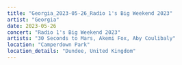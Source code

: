 ```yaml
---
title: "Georgia_2023-05-26_Radio 1's Big Weekend 2023"
artist: "Georgia"
date: 2023-05-26
concert: "Radio 1's Big Weekend 2023"
artists: "30 Seconds to Mars, Akemi Fox, Aby Coulibaly"
location: "Camperdown Park"
location_details: "Dundee, United Kingdom"
---
```

